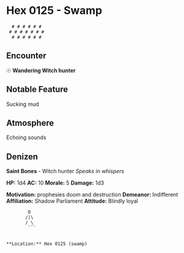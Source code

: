 # Hex 0125 - Swamp
```
  # # # # # #
 # # # # # # #
  # # # # # #
```

## Encounter

☉ **Wandering Witch hunter**

## Notable Feature

Sucking mud

## Atmosphere

Echoing sounds

## Denizen

**Saint Bones** - Witch hunter
*Speaks in whispers*

**HP:** 1d4 **AC:** 10 **Morale:** 5
**Damage:** 1d3

**Motivation:** prophesies doom and destruction
**Demeanor:** Indifferent
**Affiliation:** Shadow Parliament
**Attitude:** Blindly loyal

```
        O
       /|\
       / \
        ```


**Location:** Hex 0125 (swamp)
